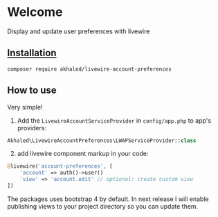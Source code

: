 # Welcome

Display and update user preferences with livewire

## [Installation](https://packagist.org/packages/akhaled/livewire-account-preferences)

`composer require akhaled/livewire-account-preferences`

## How to use

Very simple!

1. Add the `LivewireAccountServiceProvider` in `config/app.php` to app's providers:

```php
Akhaled\LivewireAccountPreferences\LWAPServiceProvider::class
```

2. add livewire component markup in your code:

```php
@livewire('account-preferences', [
    'account' => auth()->user()
    'view' => 'account.edit' // optional: create custom view
])
```

The packages uses bootstrap 4 by default. In next release I will enable publishing views to your project directory so you can update them.
